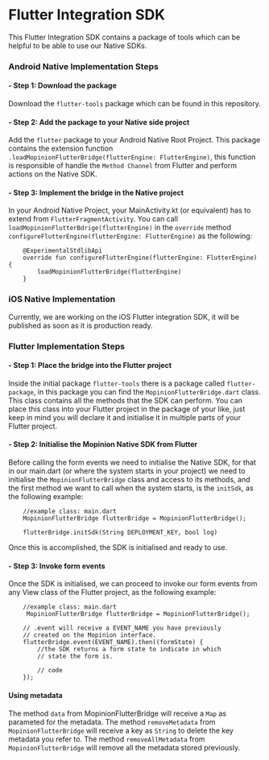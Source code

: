 # Flutter Integration SDK

This Flutter Integration SDK contains a package of tools which can be helpful to be able to use our Native SDKs.

### Android Native Implementation Steps
#### - Step 1: Download the package
Download the `flutter-tools` package which can be found in this repository.

#### - Step 2: Add the package to your Native side project
Add the `flutter` package to your Android Native Root Project. 
This package contains the extension function `.loadMopinionFlutterBridge(flutterEngine: FlutterEngine)`, this function is responsible of handle the `Method Channel` from Flutter and perform actions on the Native SDK.

#### - Step 3: Implement the bridge in the Native project
In your Android Native Project, your MainActivity.kt (or equivalent) has to extend from `FlutterFragmentActivity`. 
You can call `loadMopinionFlutterBdrige(flutterEngine)` in the `override` method `configureFlutterEngine(flutterEngine: FlutterEngine)` as the following:
```
    @ExperimentalStdlibApi
    override fun configureFlutterEngine(flutterEngine: FlutterEngine) {
        loadMopinionFlutterBridge(flutterEngine)
    }
```

### iOS Native Implementation

Currently, we are working on the iOS  Flutter integration SDK, it will be published as soon as it is production ready.

### Flutter Implementation Steps

#### - Step 1: Place the bridge into the Flutter project
Inside the initial package `flutter-tools` there is a package called `flutter-package`, in this package you can find the `MopinionFlutterBridge.dart` class.
This class contains all the methods that the SDK can perform. You can place this class into your Flutter project in the package of your like, just keep in mind you will declare it and initialise it in multiple parts of your Flutter project.

#### - Step 2: Initialise the Mopinion Native SDK from Flutter
Before calling the form events we need to initialise the Native SDK, for that in our main.dart (or where the system starts in your project) we need to initialise the `MopinionFlutterBridge` class and access to its methods, and the first method we want to call when the system starts, is the `initSdk`, as the following example:

```
    //example class: main.dart
    MopinionFlutterBridge flutterBridge = MopinionFlutterBridge();

    flutterBridge.initSdk(String DEPLOYMENT_KEY, bool log)
```

Once this is accomplished, the SDK is initialised and ready to use.

#### - Step 3: Invoke form events
Once the SDK is initialised, we can proceed to invoke our form events from any View class of the Flutter project, as the following example:

```
    //example class: main.dart
     MopinionFlutterBridge flutterBridge = MopinionFlutterBridge();

    // .event will receive a EVENT_NAME you have previously 
    // created on the Mopinion interface.
    flutterBridge.event(EVENT_NAME).then((formState) {
        //the SDK returns a form state to indicate in which 
        // state the form is.

        // code
    });
```

#### Using metadata

The method `data` from MopinionFlutterBridge will receive a `Map` as parameted for the metadata.
The method `removeMetadata` from `MopinionFlutterBridge` will receive a key as `String` to delete the key metadata you refer to.
The method `removeAllMetadata` from `MopinionFlutterBridge` will remove all the metadata stored previously.



